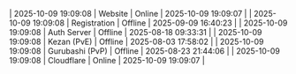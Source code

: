 | 2025-10-09 19:09:08 | Website | Online | 2025-10-09 19:09:07 |
| 2025-10-09 19:09:08 | Registration | Offline | 2025-09-09 16:40:23 |
| 2025-10-09 19:09:08 | Auth Server | Offline | 2025-08-18 09:33:31 |
| 2025-10-09 19:09:08 | Kezan (PvE) | Offline | 2025-08-03 17:58:02 |
| 2025-10-09 19:09:08 | Gurubashi (PvP) | Offline | 2025-08-23 21:44:06 |
| 2025-10-09 19:09:08 | Cloudflare | Online | 2025-10-09 19:09:07 |
